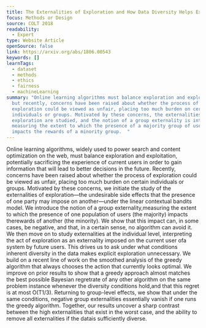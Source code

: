 ```yaml
---
title: The Externalities of Exploration and How Data Diversity Helps Exploitation
focus: Methods or Design
source: COLT 2018
readability:
  - Expert
type: Website Article
openSource: false
link: https://arxiv.org/abs/1806.00543
keywords: []
learnTags:
  - dataset
  - methods
  - ethics
  - fairness
  - machineLearning
summary: "Online learning algorithms must balance exploration and exploitation,
  but recently, concerns have been raised about whether the process of
  exploration could be viewed as unfair, placing too much burden on certain
  individuals or groups. Motivated by these concerns, the externalities of
  exploration are studied, and the notion of a group externality is introduced,
  measuring the extent to which the presence of a majority group of users
  impacts the rewards of a minority group.  "
---
```

Online learning algorithms, widely used to power search and content optimization on the web, must balance exploration and exploitation, potentially sacrificing the experience of current users in order to gain information that will lead to better decisions in the future. Recently, concerns have been raised about whether the process of exploration could be viewed as unfair, placing too much burden on certain individuals or groups. Motivated by these concerns, we initiate the study of the externalities of exploration—the undesirable side effects that the presence of one party may impose on another—under the linear contextual bandits model. We introduce the notion of a group externality,measuring the extent to which the presence of one population of users (the majority) impacts therewards of another (the minority). We show that this impact can, in some cases, be negative, and that, in a certain sense, no algorithm can avoid it. We then move on to study externalities at the individual level, interpreting the act of exploration as an externality imposed on the current user ofa system by future users. This drives us to ask under what conditions inherent diversity in the data makes explicit exploration unnecessary. We build on a recent line of work on the smoothed analysis of the greedy algorithm that always chooses the action that currently looks optimal. We improve on prior results to show that a greedy approach almost matches the best possible Bayesian regretrate of any other algorithm on the same problem instance whenever the diversity conditions hold,and that this regret is at most ̃O(T1/3). Returning to group-level effects, we show that under the same conditions, negative group externalities essentially vanish if one runs the greedy algorithm. Together, our results uncover a sharp contrast between the high externalities that exist in the worst case, and the ability to remove all externalities if the datais sufficiently diverse.
